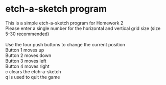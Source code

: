 # etch-a-sketch program
This is a simple etch-a-sketch program for Homework 2 <br />
Please enter a single number for the horizontal and vertical grid size (size 5-30 recommended) <br />
<br />
Use the four push buttons to change the current position <br />
Button 1 moves up <br />
Button 2 moves down <br />
Button 3 moves left <br />
Button 4 moves right <br />
c clears the etch-a-sketch <br />
q is used to quit the game <br />
